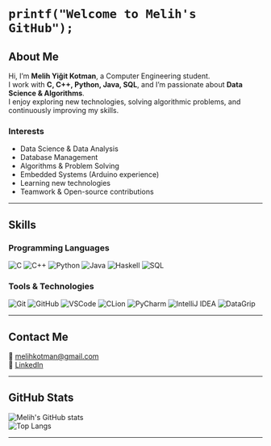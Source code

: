 # `printf("Welcome to Melih's GitHub");`

## About Me
Hi, I’m **Melih Yiğit Kotman**, a Computer Engineering student.  
I work with **C, C++, Python, Java, SQL**, and I’m passionate about **Data Science & Algorithms**.  
I enjoy exploring new technologies, solving algorithmic problems, and continuously improving my skills.

### Interests
- Data Science & Data Analysis  
- Database Management  
- Algorithms & Problem Solving  
- Embedded Systems (Arduino experience)  
- Learning new technologies  
- Teamwork & Open-source contributions  

---

## Skills

### Programming Languages
![C](https://img.shields.io/badge/C-00599C?style=for-the-badge&logo=c&logoColor=white)
![C++](https://img.shields.io/badge/C++-00599C?style=for-the-badge&logo=c%2B%2B&logoColor=white)
![Python](https://img.shields.io/badge/Python-3776AB?style=for-the-badge&logo=python&logoColor=white)
![Java](https://img.shields.io/badge/Java-007396?style=for-the-badge&logo=java&logoColor=white)
![Haskell](https://img.shields.io/badge/Haskell-5D4F85?style=for-the-badge&logo=haskell&logoColor=white)
![SQL](https://img.shields.io/badge/SQL-4479A1?style=for-the-badge&logo=postgresql&logoColor=white)

### Tools & Technologies
![Git](https://img.shields.io/badge/Git-F05032?style=for-the-badge&logo=git&logoColor=white)
![GitHub](https://img.shields.io/badge/GitHub-181717?style=for-the-badge&logo=github&logoColor=white)
![VSCode](https://img.shields.io/badge/VS%20Code-007ACC?style=for-the-badge&logo=visual-studio-code&logoColor=white)
![CLion](https://img.shields.io/badge/CLion-000000?style=for-the-badge&logo=clion&logoColor=white)
![PyCharm](https://img.shields.io/badge/PyCharm-000000?style=for-the-badge&logo=pycharm&logoColor=white)
![IntelliJ IDEA](https://img.shields.io/badge/IntelliJ_IDEA-000000?style=for-the-badge&logo=intellij-idea&logoColor=white)
![DataGrip](https://img.shields.io/badge/DataGrip-000000?style=for-the-badge&logo=datagrip&logoColor=white)

---

##  Contact Me
📧 [melihkotman@gmail.com](mailto:melihkotman@gmail.com)  
💼 [LinkedIn](https://www.linkedin.com/in/melih-yiğit-kotman-29935624a/)  

---

##  GitHub Stats
![Melih's GitHub stats](https://github-readme-stats.vercel.app/api?username=MelihKotman&show_icons=true&theme=radical&count_private=true)  
![Top Langs](https://github-readme-stats.vercel.app/api/top-langs/?username=MelihKotman&layout=compact&theme=radical)  

---

